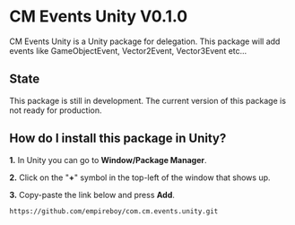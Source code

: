# CM Events Unity V0.1.0

CM Events Unity is a Unity package for delegation. This package will add events like GameObjectEvent, Vector2Event, Vector3Event etc...

## State

This package is still in development. The current version of this package is not ready for production.

## How do I install this package in Unity?

**1.** In Unity you can go to **Window/Package Manager**.

**2.** Click on the "**+**" symbol in the top-left of the window that shows up.

**3.** Copy-paste the link below and press **Add**.
```
https://github.com/empireboy/com.cm.events.unity.git
```
